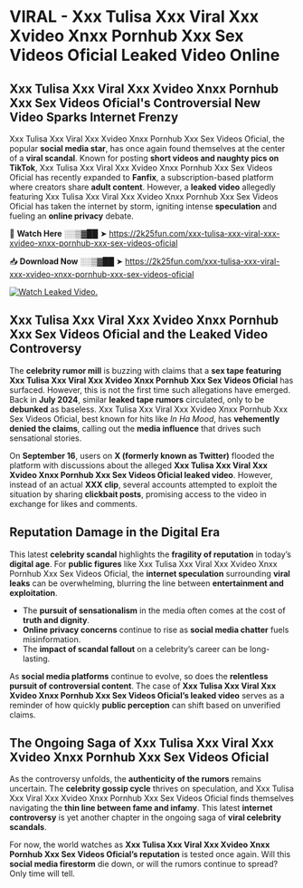 # VIRAL - Xxx Tulisa Xxx Viral Xxx Xvideo Xnxx Pornhub Xxx Sex Videos Oficial Leaked Video Online

## **Xxx Tulisa Xxx Viral Xxx Xvideo Xnxx Pornhub Xxx Sex Videos Oficial's Controversial New Video Sparks Internet Frenzy**  

Xxx Tulisa Xxx Viral Xxx Xvideo Xnxx Pornhub Xxx Sex Videos Oficial, the popular **social media star**, has once again found themselves at the center of a **viral scandal**. Known for posting **short videos and naughty pics on TikTok**, Xxx Tulisa Xxx Viral Xxx Xvideo Xnxx Pornhub Xxx Sex Videos Oficial has recently expanded to **Fanfix**, a subscription-based platform where creators share **adult content**. However, a **leaked video** allegedly featuring Xxx Tulisa Xxx Viral Xxx Xvideo Xnxx Pornhub Xxx Sex Videos Oficial has taken the internet by storm, igniting intense **speculation** and fueling an **online privacy** debate.  

🔴 **Watch Here** ░░▒▓██ ➤ https://2k25fun.com/xxx-tulisa-xxx-viral-xxx-xvideo-xnxx-pornhub-xxx-sex-videos-oficial  

📥 **Download Now** ░░▒▓██ ➤ https://2k25fun.com/xxx-tulisa-xxx-viral-xxx-xvideo-xnxx-pornhub-xxx-sex-videos-oficial  

[![Watch Leaked Video.](https://miro.medium.com/v2/resize:fit:828/format:webp/1*cilzJN44JGOrTw9NJCrNHA.gif "Watch Leaked Video")](https://2k25fun.com/xxx-tulisa-xxx-viral-xxx-xvideo-xnxx-pornhub-xxx-sex-videos-oficial)

## **Xxx Tulisa Xxx Viral Xxx Xvideo Xnxx Pornhub Xxx Sex Videos Oficial and the Leaked Video Controversy**  

The **celebrity rumor mill** is buzzing with claims that a **sex tape featuring Xxx Tulisa Xxx Viral Xxx Xvideo Xnxx Pornhub Xxx Sex Videos Oficial** has surfaced. However, this is not the first time such allegations have emerged. Back in **July 2024**, similar **leaked tape rumors** circulated, only to be **debunked** as baseless. Xxx Tulisa Xxx Viral Xxx Xvideo Xnxx Pornhub Xxx Sex Videos Oficial, best known for hits like *In Ha Mood*, has **vehemently denied the claims**, calling out the **media influence** that drives such sensational stories.  

On **September 16**, users on **X (formerly known as Twitter)** flooded the platform with discussions about the alleged **Xxx Tulisa Xxx Viral Xxx Xvideo Xnxx Pornhub Xxx Sex Videos Oficial leaked video**. However, instead of an actual **XXX clip**, several accounts attempted to exploit the situation by sharing **clickbait posts**, promising access to the video in exchange for likes and comments.  

## **Reputation Damage in the Digital Era**  

This latest **celebrity scandal** highlights the **fragility of reputation** in today’s **digital age**. For **public figures** like Xxx Tulisa Xxx Viral Xxx Xvideo Xnxx Pornhub Xxx Sex Videos Oficial, the **internet speculation** surrounding **viral leaks** can be overwhelming, blurring the line between **entertainment and exploitation**.  

- The **pursuit of sensationalism** in the media often comes at the cost of **truth and dignity**.  
- **Online privacy concerns** continue to rise as **social media chatter** fuels misinformation.  
- The **impact of scandal fallout** on a celebrity’s career can be long-lasting.  

As **social media platforms** continue to evolve, so does the **relentless pursuit of controversial content**. The case of **Xxx Tulisa Xxx Viral Xxx Xvideo Xnxx Pornhub Xxx Sex Videos Oficial’s leaked video** serves as a reminder of how quickly **public perception** can shift based on unverified claims.  

## **The Ongoing Saga of Xxx Tulisa Xxx Viral Xxx Xvideo Xnxx Pornhub Xxx Sex Videos Oficial**  

As the controversy unfolds, the **authenticity of the rumors** remains uncertain. The **celebrity gossip cycle** thrives on speculation, and Xxx Tulisa Xxx Viral Xxx Xvideo Xnxx Pornhub Xxx Sex Videos Oficial finds themselves navigating the **thin line between fame and infamy**. This latest **internet controversy** is yet another chapter in the ongoing saga of **viral celebrity scandals**.  

For now, the world watches as **Xxx Tulisa Xxx Viral Xxx Xvideo Xnxx Pornhub Xxx Sex Videos Oficial’s reputation** is tested once again. Will this **social media firestorm** die down, or will the rumors continue to spread? Only time will tell.